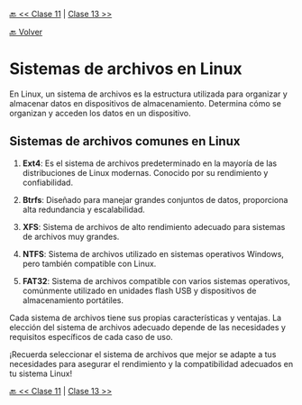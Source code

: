 [🔙 << Clase 11](../11_Class/11_Class.md) | [Clase 13 >>](../13_Class/13_Class.md)

[🔙 Volver](../README.md)


# Sistemas de archivos en Linux

En Linux, un sistema de archivos es la estructura utilizada para organizar y almacenar datos en dispositivos de almacenamiento. Determina cómo se organizan y acceden los datos en un dispositivo.

## Sistemas de archivos comunes en Linux

1. **Ext4**: Es el sistema de archivos predeterminado en la mayoría de las distribuciones de Linux modernas. Conocido por su rendimiento y confiabilidad.

2. **Btrfs**: Diseñado para manejar grandes conjuntos de datos, proporciona alta redundancia y escalabilidad.

3. **XFS**: Sistema de archivos de alto rendimiento adecuado para sistemas de archivos muy grandes.

4. **NTFS**: Sistema de archivos utilizado en sistemas operativos Windows, pero también compatible con Linux.

5. **FAT32**: Sistema de archivos compatible con varios sistemas operativos, comúnmente utilizado en unidades flash USB y dispositivos de almacenamiento portátiles.

Cada sistema de archivos tiene sus propias características y ventajas. La elección del sistema de archivos adecuado depende de las necesidades y requisitos específicos de cada caso de uso.

¡Recuerda seleccionar el sistema de archivos que mejor se adapte a tus necesidades para asegurar el rendimiento y la compatibilidad adecuados en tu sistema Linux!



[🔙 << Clase 11](../11_Class/11_Class.md) | [Clase 13 >>](../13_Class/13_Class.md)
